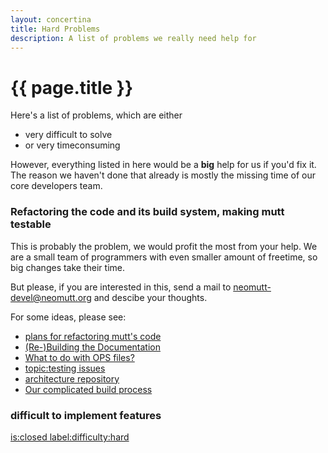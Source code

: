 ```yaml
---
layout: concertina
title: Hard Problems
description: A list of problems we really need help for
---
```



# {{ page.title }}

Here's a list of problems, which are either

* very difficult to solve
* or very timeconsuming

However, everything listed in here would be a **big** help for us if you'd fix
it. The reason we haven't done that already is mostly the missing time of our
core developers team.


### Refactoring the code and its build system, making mutt testable

This is probably the problem, we would profit the most from your help. We are
a small team of programmers with even smaller amount of freetime, so big
changes take their time.

But please, if you are interested in this,
send a mail to neomutt-devel@neomutt.org and descibe your thoughts.

For some ideas, please see:

* [plans for refactoring mutt's code](https://github.com/neomutt/neomutt/issues/310)
* [(Re-)Building the Documentation](http://mailman.neomutt.org/pipermail/neomutt-devel-neomutt.org/2017-June/000438.html)
* [What to do with OPS files?](https://github.com/neomutt/neomutt/issues/562)
* [topic:testing issues](https://github.com/neomutt/neomutt/labels/topic%3Atesting)
* [architecture repository](https://github.com/neomutt/arch#arch)
* [Our complicated build process](https://www.neomutt.org/dev/make)

### difficult to implement features

[is:closed label:difficulty:hard](https://github.com/neomutt/neomutt/issues?utf8=%E2%9C%93&q=is%3Aclosed%20label%3Adifficulty%3Ahard%20)

